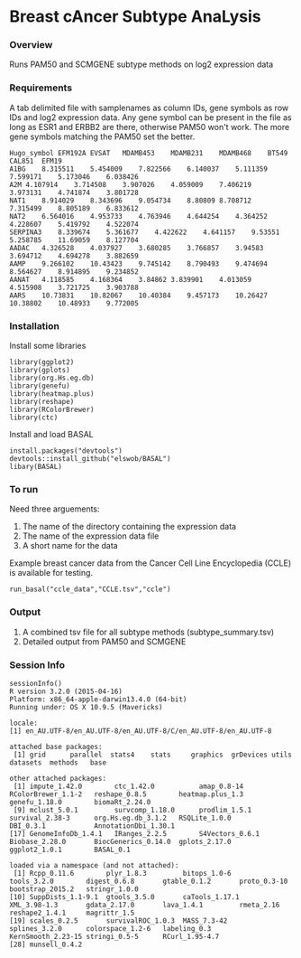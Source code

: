 # Breast cAncer Subtype AnaLysis

### Overview

Runs PAM50 and SCMGENE subtype methods on log2 expression data

### Requirements

A tab delimited file with samplenames as column IDs, gene symbols as row IDs and log2 expression data. Any gene symbol can be present in the file as long as ESR1 and ERBB2 are there, otherwise PAM50 won't work. The more gene symbols matching the PAM50 set the better.

```
Hugo_symbol	EFM192A	EVSAT	MDAMB453	MDAMB231	MDAMB468	BT549	CAL851	EFM19
A1BG	8.315511	5.454009	7.822566	6.140037	5.111359	7.599171	5.173046	6.038426
A2M	4.107914	3.714508	3.907026	4.059009	7.406219	3.973131	4.741874	3.801728
NAT1	8.914029	8.343696	9.054734	8.80809	8.708712	7.315499	8.805189	6.833612
NAT2	6.564016	4.953733	4.763946	4.644254	4.364252	4.228607	5.419792	4.522074
SERPINA3	8.339674	5.361677	4.422622	4.641157	9.53551	5.258785	11.69059	8.127704
AADAC	4.326528	4.037927	3.680285	3.766857	3.94583	3.694712	4.694278	3.882659
AAMP	9.266102	10.43423	9.745142	8.790493	9.474694	8.564627	8.914895	9.234852
AANAT	4.118585	4.168364	3.84862	3.839901	4.013059	4.515908	3.721725	3.903788
AARS	10.73831	10.82067	10.40384	9.457173	10.26427	10.38802	10.48933	9.772005
``` 

### Installation

Install some libraries
```
library(ggplot2)
library(gplots)
library(org.Hs.eg.db)
library(genefu)
library(heatmap.plus)
library(reshape)
library(RColorBrewer)
library(ctc)
```

Install and load BASAL
```
install.packages("devtools")
devtools::install_github("elswob/BASAL")
libary(BASAL)
```

### To run

Need three arguements:

1. The name of the directory containing the expression data
2. The name of the expression data file
3. A short name for the data

Example breast cancer data from the Cancer Cell Line Encyclopedia (CCLE) is available for testing.

```
run_basal("ccle_data","CCLE.tsv","ccle")
```

### Output

1. A combined tsv file for all subtype methods (subtype_summary.tsv)
2. Detailed output from PAM50 and SCMGENE


### Session Info

```
sessionInfo()
R version 3.2.0 (2015-04-16)
Platform: x86_64-apple-darwin13.4.0 (64-bit)
Running under: OS X 10.9.5 (Mavericks)

locale:
[1] en_AU.UTF-8/en_AU.UTF-8/en_AU.UTF-8/C/en_AU.UTF-8/en_AU.UTF-8

attached base packages:
 [1] grid      parallel  stats4    stats     graphics  grDevices utils     datasets  methods   base     

other attached packages:
 [1] impute_1.42.0        ctc_1.42.0           amap_0.8-14          RColorBrewer_1.1-2   reshape_0.8.5        heatmap.plus_1.3     genefu_1.18.0        biomaRt_2.24.0      
 [9] mclust_5.0.1         survcomp_1.18.0      prodlim_1.5.1        survival_2.38-3      org.Hs.eg.db_3.1.2   RSQLite_1.0.0        DBI_0.3.1            AnnotationDbi_1.30.1
[17] GenomeInfoDb_1.4.1   IRanges_2.2.5        S4Vectors_0.6.1      Biobase_2.28.0       BiocGenerics_0.14.0  gplots_2.17.0        ggplot2_1.0.1        BASAL_0.1           

loaded via a namespace (and not attached):
 [1] Rcpp_0.11.6        plyr_1.8.3         bitops_1.0-6       tools_3.2.0        digest_0.6.8       gtable_0.1.2       proto_0.3-10       bootstrap_2015.2   stringr_1.0.0     
[10] SuppDists_1.1-9.1  gtools_3.5.0       caTools_1.17.1     XML_3.98-1.3       gdata_2.17.0       lava_1.4.1         rmeta_2.16         reshape2_1.4.1     magrittr_1.5      
[19] scales_0.2.5       survivalROC_1.0.3  MASS_7.3-42        splines_3.2.0      colorspace_1.2-6   labeling_0.3       KernSmooth_2.23-15 stringi_0.5-5      RCurl_1.95-4.7    
[28] munsell_0.4.2   
```

